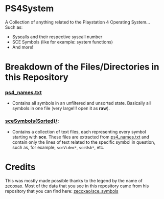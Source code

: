 # PS4System
A Collection of anything related to the Playstation 4 Operating System... Such as:
- Syscalls and their respective syscall number
- SCE Symbols (like for example: system functions)
- And more!


# Breakdown of the Files/Directories in this Repository
### [ps4_names.txt](/ps4_names.txt)
- Contains all symbols in an unfiltered and unsorted state. Basically all symbols in one file (very large!!! open it as **raw**).

### [sceSymbols(Sorted)/](/sceSymbols(Sorted)/):
- Contains a collection of text files, each representing every symbol starting with **sce**. These files are extracted from [ps4_names.txt](/ps4_names.txt) and contain only the lines of text related to the specific symbol in question, such as, for example, `sceVideo*`, `sceUsb*`, etc.


# Credits
This was mostly made possible thanks to the legend by the name of [zecoxao](https://github.com/zecoxao). Most of the data that you see in this repository came from his repository that you can find here: [zecoxao/sce_symbols](https://github.com/zecoxao/sce_symbols)
